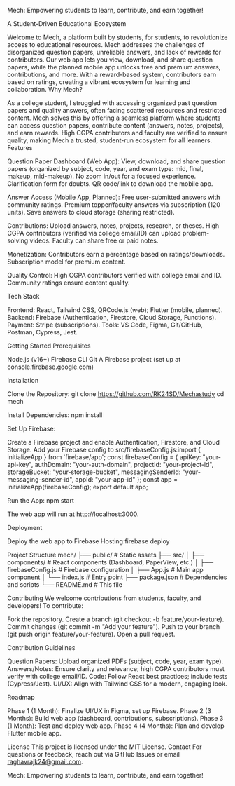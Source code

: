 Mech: Empowering students to learn, contribute, and earn together! 

A Student-Driven Educational Ecosystem

Welcome to Mech, a platform built by students, for students, to revolutionize access to educational resources. Mech addresses the challenges of disorganized question papers, unreliable answers, and lack of rewards for contributors. Our web app lets you view, download, and share question papers, while the planned mobile app unlocks free and premium answers, contributions, and more. With a reward-based system, contributors earn based on ratings, creating a vibrant ecosystem for learning and collaboration.
Why Mech?

As a college student, I struggled with accessing organized past question papers and quality answers, often facing scattered resources and restricted content. Mech solves this by offering a seamless platform where students can access question papers, contribute content (answers, notes, projects), and earn rewards. High CGPA contributors and faculty are verified to ensure quality, making Mech a trusted, student-run ecosystem for all learners.
Features

Question Paper Dashboard (Web App):
View, download, and share question papers (organized by subject, code, year, and exam type: mid, final, makeup, mid-makeup).
No zoom in/out for a focused experience.
Clarification form for doubts.
QR code/link to download the mobile app.


Answer Access (Mobile App, Planned):
Free user-submitted answers with community ratings.
Premium topper/faculty answers via subscription (120 units).
Save answers to cloud storage (sharing restricted).


Contributions:
Upload answers, notes, projects, research, or theses.
High CGPA contributors (verified via college email/ID) can upload problem-solving videos.
Faculty can share free or paid notes.


Monetization:
Contributors earn a percentage based on ratings/downloads.
Subscription model for premium content.


Quality Control:
High CGPA contributors verified with college email and ID.
Community ratings ensure content quality.



Tech Stack

Frontend: React, Tailwind CSS, QRCode.js (web); Flutter (mobile, planned).
Backend: Firebase (Authentication, Firestore, Cloud Storage, Functions).
Payment: Stripe (subscriptions).
Tools: VS Code, Figma, Git/GitHub, Postman, Cypress, Jest.

Getting Started
Prerequisites

Node.js (v16+)
Firebase CLI
Git
A Firebase project (set up at console.firebase.google.com)

Installation

Clone the Repository:
git clone https://github.com/RK24SD/Mechastudy
cd mech


Install Dependencies:
npm install


Set Up Firebase:

Create a Firebase project and enable Authentication, Firestore, and Cloud Storage.
Add your Firebase config to src/firebaseConfig.js:import { initializeApp } from 'firebase/app';
const firebaseConfig = {
  apiKey: "your-api-key",
  authDomain: "your-auth-domain",
  projectId: "your-project-id",
  storageBucket: "your-storage-bucket",
  messagingSenderId: "your-messaging-sender-id",
  appId: "your-app-id"
};
const app = initializeApp(firebaseConfig);
export default app;




Run the App:
npm start

The web app will run at http://localhost:3000.


Deployment

Deploy the web app to Firebase Hosting:firebase deploy



Project Structure
mech/
├── public/                # Static assets
├── src/
│   ├── components/        # React components (Dashboard, PaperView, etc.)
│   ├── firebaseConfig.js  # Firebase configuration
│   ├── App.js             # Main app component
│   └── index.js           # Entry point
├── package.json           # Dependencies and scripts
└── README.md              # This file

Contributing
We welcome contributions from students, faculty, and developers! To contribute:

Fork the repository.
Create a branch (git checkout -b feature/your-feature).
Commit changes (git commit -m "Add your feature").
Push to your branch (git push origin feature/your-feature).
Open a pull request.

Contribution Guidelines

Question Papers: Upload organized PDFs (subject, code, year, exam type).
Answers/Notes: Ensure clarity and relevance; high CGPA contributors must verify with college email/ID.
Code: Follow React best practices; include tests (Cypress/Jest).
UI/UX: Align with Tailwind CSS for a modern, engaging look.

Roadmap

Phase 1 (1 Month): Finalize UI/UX in Figma, set up Firebase.
Phase 2 (3 Months): Build web app (dashboard, contributions, subscriptions).
Phase 3 (1 Month): Test and deploy web app.
Phase 4 (4 Months): Plan and develop Flutter mobile app.

License
This project is licensed under the MIT License.
Contact
For questions or feedback, reach out via GitHub Issues or email raghavrajk24@gmail.com.

Mech: Empowering students to learn, contribute, and earn together!
